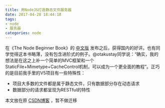 ```yaml
---
title: 用NodeJS打造静态文件服务器
date: 2017-04-28 18:44:18
tags:
- node
- 服务器
categories: node
---
```


在《The Node Beginner Book》的 [中文版](http://nodebeginner.org/index-zh-cn.html) 发布之后，获得国内的好评。也有同学觉得这本书略薄，没有包含进阶式的例子。@otakustay同学说：“确实，我的想法是在这之上补一个简单的MVC框架和一个StaticFile+Mimetype+CacheControl机制，可以成为一个更全面的教程”。正巧的是目前我手里的V5项目有一些特殊性：

- 项目大多数的文件都是属于静态文件，只有数据部分存在动态请求
- 数据部分的请求都呈现为RESTful的特性

<!--more-->

本文放在原 [CSDN博客](http://blog.csdn.net/u010582082/article/details/70922730) ，暂不做迁移